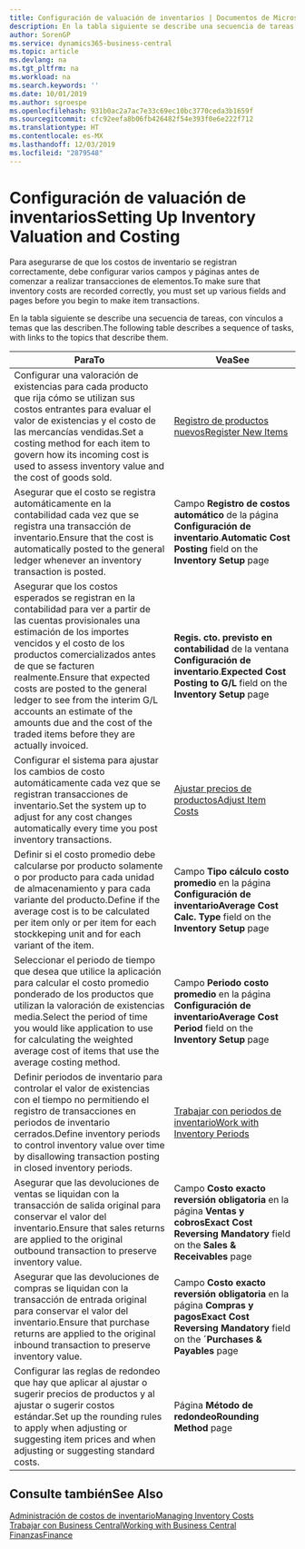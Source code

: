 ```yaml
---
title: Configuración de valuación de inventarios | Documentos de Microsoft
description: En la tabla siguiente se describe una secuencia de tareas, con vínculos a temas que las describen.
author: SorenGP
ms.service: dynamics365-business-central
ms.topic: article
ms.devlang: na
ms.tgt_pltfrm: na
ms.workload: na
ms.search.keywords: ''
ms.date: 10/01/2019
ms.author: sgroespe
ms.openlocfilehash: 931b0ac2a7ac7e33c69ec10bc3770ceda3b1659f
ms.sourcegitcommit: cfc92eefa8b06fb426482f54e393f0e6e222f712
ms.translationtype: HT
ms.contentlocale: es-MX
ms.lasthandoff: 12/03/2019
ms.locfileid: "2879548"
---
```

# <a name="setting-up-inventory-valuation-and-costing"></a><span data-ttu-id="0d5b6-103">Configuración de valuación de inventarios</span><span class="sxs-lookup"><span data-stu-id="0d5b6-103">Setting Up Inventory Valuation and Costing</span></span>
<span data-ttu-id="0d5b6-104">Para asegurarse de que los costos de inventario se registran correctamente, debe configurar varios campos y páginas antes de comenzar a realizar transacciones de elementos.</span><span class="sxs-lookup"><span data-stu-id="0d5b6-104">To make sure that inventory costs are recorded correctly, you must set up various fields and pages before you begin to make item transactions.</span></span>

<span data-ttu-id="0d5b6-105">En la tabla siguiente se describe una secuencia de tareas, con vínculos a temas que las describen.</span><span class="sxs-lookup"><span data-stu-id="0d5b6-105">The following table describes a sequence of tasks, with links to the topics that describe them.</span></span>

|<span data-ttu-id="0d5b6-106">**Para**</span><span class="sxs-lookup"><span data-stu-id="0d5b6-106">**To**</span></span>|<span data-ttu-id="0d5b6-107">**Vea**</span><span class="sxs-lookup"><span data-stu-id="0d5b6-107">**See**</span></span>|  
|------------|-------------|  
|<span data-ttu-id="0d5b6-108">Configurar una valoración de existencias para cada producto que rija cómo se utilizan sus costos entrantes para evaluar el valor de existencias y el costo de las mercancías vendidas.</span><span class="sxs-lookup"><span data-stu-id="0d5b6-108">Set a costing method for each item to govern how its incoming cost is used to assess inventory value and the cost of goods sold.</span></span>|[<span data-ttu-id="0d5b6-109">Registro de productos nuevos</span><span class="sxs-lookup"><span data-stu-id="0d5b6-109">Register New Items</span></span>](inventory-how-register-new-items.md)|  
|<span data-ttu-id="0d5b6-110">Asegurar que el costo se registra automáticamente en la contabilidad cada vez que se registra una transacción de inventario.</span><span class="sxs-lookup"><span data-stu-id="0d5b6-110">Ensure that the cost is automatically posted to the general ledger whenever an inventory transaction is posted.</span></span>|<span data-ttu-id="0d5b6-111">Campo **Registro de costos automático** de la página **Configuración de inventario**.</span><span class="sxs-lookup"><span data-stu-id="0d5b6-111">**Automatic Cost Posting** field on the **Inventory Setup** page</span></span>|  
|<span data-ttu-id="0d5b6-112">Asegurar que los costos esperados se registran en la contabilidad para ver a partir de las cuentas provisionales una estimación de los importes vencidos y el costo de los productos comercializados antes de que se facturen realmente.</span><span class="sxs-lookup"><span data-stu-id="0d5b6-112">Ensure that expected costs are posted to the general ledger to see from the interim G/L accounts an estimate of the amounts due and the cost of the traded items before they are actually invoiced.</span></span>|<span data-ttu-id="0d5b6-113">**Regis. cto. previsto en contabilidad** de la ventana **Configuración de inventario**.</span><span class="sxs-lookup"><span data-stu-id="0d5b6-113">**Expected Cost Posting to G/L** field on the **Inventory Setup** page</span></span>|  
|<span data-ttu-id="0d5b6-114">Configurar el sistema para ajustar los cambios de costo automáticamente cada vez que se registran transacciones de inventario.</span><span class="sxs-lookup"><span data-stu-id="0d5b6-114">Set the system up to adjust for any cost changes automatically every time you post inventory transactions.</span></span>|[<span data-ttu-id="0d5b6-115">Ajustar precios de productos</span><span class="sxs-lookup"><span data-stu-id="0d5b6-115">Adjust Item Costs</span></span>](inventory-how-adjust-item-costs.md)|  
|<span data-ttu-id="0d5b6-116">Definir si el costo promedio debe calcularse por producto solamente o por producto para cada unidad de almacenamiento y para cada variante del producto.</span><span class="sxs-lookup"><span data-stu-id="0d5b6-116">Define if the average cost is to be calculated per item only or per item for each stockkeping unit and for each variant of the item.</span></span>|<span data-ttu-id="0d5b6-117">Campo **Tipo cálculo costo promedio** en la página **Configuración de inventario**</span><span class="sxs-lookup"><span data-stu-id="0d5b6-117">**Average Cost Calc. Type** field on the **Inventory Setup** page</span></span>|  
|<span data-ttu-id="0d5b6-118">Seleccionar el periodo de tiempo que desea que utilice la aplicación para calcular el costo promedio ponderado de los productos que utilizan la valoración de existencias media.</span><span class="sxs-lookup"><span data-stu-id="0d5b6-118">Select the period of time you would like application to use for calculating the weighted average cost of items that use the average costing method.</span></span>|<span data-ttu-id="0d5b6-119">Campo **Periodo costo promedio** en la página **Configuración de inventario**</span><span class="sxs-lookup"><span data-stu-id="0d5b6-119">**Average Cost Period** field on the **Inventory Setup** page</span></span>|  
|<span data-ttu-id="0d5b6-120">Definir periodos de inventario para controlar el valor de existencias con el tiempo no permitiendo el registro de transacciones en periodos de inventario cerrados.</span><span class="sxs-lookup"><span data-stu-id="0d5b6-120">Define inventory periods to control inventory value over time by disallowing transaction posting in closed inventory periods.</span></span>|[<span data-ttu-id="0d5b6-121">Trabajar con periodos de inventario</span><span class="sxs-lookup"><span data-stu-id="0d5b6-121">Work with Inventory Periods</span></span>](finance-how-to-work-with-inventory-periods.md)|  
|<span data-ttu-id="0d5b6-122">Asegurar que las devoluciones de ventas se liquidan con la transacción de salida original para conservar el valor del inventario.</span><span class="sxs-lookup"><span data-stu-id="0d5b6-122">Ensure that sales returns are applied to the original outbound transaction to preserve inventory value.</span></span>|<span data-ttu-id="0d5b6-123">Campo **Costo exacto reversión obligatoria** en la página **Ventas y cobros**</span><span class="sxs-lookup"><span data-stu-id="0d5b6-123">**Exact Cost Reversing Mandatory** field on the **Sales & Receivables** page</span></span>|  
|<span data-ttu-id="0d5b6-124">Asegurar que las devoluciones de compras se liquidan con la transacción de entrada original para conservar el valor del inventario.</span><span class="sxs-lookup"><span data-stu-id="0d5b6-124">Ensure that purchase returns are applied to the original inbound transaction to preserve inventory value.</span></span>|<span data-ttu-id="0d5b6-125">Campo **Costo exacto reversión obligatoria** en la página **Compras y pagos**</span><span class="sxs-lookup"><span data-stu-id="0d5b6-125">**Exact Cost Reversing Mandatory** field on the **´Purchases & Payables** page</span></span>|
|<span data-ttu-id="0d5b6-126">Configurar las reglas de redondeo que hay que aplicar al ajustar o sugerir precios de productos y al ajustar o sugerir costos estándar.</span><span class="sxs-lookup"><span data-stu-id="0d5b6-126">Set up the rounding rules to apply when adjusting or suggesting item prices and when adjusting or suggesting standard costs.</span></span>|<span data-ttu-id="0d5b6-127">Página **Método de redondeo**</span><span class="sxs-lookup"><span data-stu-id="0d5b6-127">**Rounding Method** page</span></span>|  

## <a name="see-also"></a><span data-ttu-id="0d5b6-128">Consulte también</span><span class="sxs-lookup"><span data-stu-id="0d5b6-128">See Also</span></span>  
[<span data-ttu-id="0d5b6-129">Administración de costos de inventario</span><span class="sxs-lookup"><span data-stu-id="0d5b6-129">Managing Inventory Costs</span></span>](finance-manage-inventory-costs.md)  
[<span data-ttu-id="0d5b6-130">Trabajar con Business Central</span><span class="sxs-lookup"><span data-stu-id="0d5b6-130">Working with Business Central</span></span>](ui-work-product.md)  
[<span data-ttu-id="0d5b6-131">Finanzas</span><span class="sxs-lookup"><span data-stu-id="0d5b6-131">Finance</span></span>](finance.md)  
